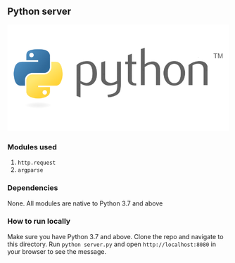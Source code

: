 ## Python server
![Python Logo](python-logo.png)
### Modules used

1. `http.request`
2. `argparse`

### Dependencies

None. All modules are native to Python 3.7 and above

### How to run locally

Make sure you have Python 3.7 and above. Clone the repo and navigate to this directory. Run `python server.py` and open `http://localhost:8080` in your browser to see the message.